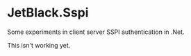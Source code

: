 # JetBlack.Sspi

Some experiments in client server SSPI authentication in .Net.

This isn't working yet.